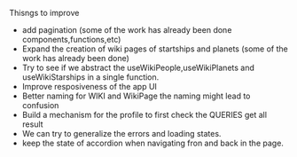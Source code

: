 Thisngs to improve

- add pagination (some of the work has already been done components,functions,etc)
- Expand the creation of wiki pages of startships and planets (some of the work has already been done)
- Try to see if we abstract the useWikiPeople,useWikiPlanets and useWikiStarships in a single function.
- Improve resposiveness of the app UI
- Better naming for WIKI and WikiPage the naming might lead to confusion
- Build a mechanism for the profile to first check the QUERIES get all result
- We can try to generalize the errors and loading states.
- keep the state of accordion when navigating fron and back in the page.
